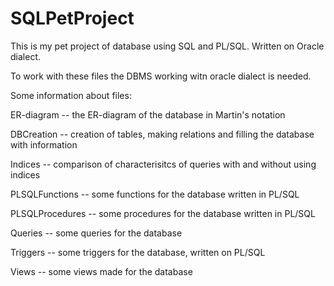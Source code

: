 # SQLPetProject
This is my pet project of database using SQL and PL/SQL. Written on Oracle dialect.

To work with these files the DBMS working witn oracle dialect is needed.

Some information about files:

ER-diagram -- the ER-diagram of the database in Martin's notation

DBCreation -- creation of tables, making relations and filling the database with information

Indices -- comparison of characterisitcs of queries  with and without using indices

PLSQLFunctions -- some functions for the database written in PL/SQL

PLSQLProcedures -- some procedures for the database written in PL/SQL

Queries -- some queries for the database

Triggers -- some triggers for the database, written on PL/SQL

Views -- some views made for the database
